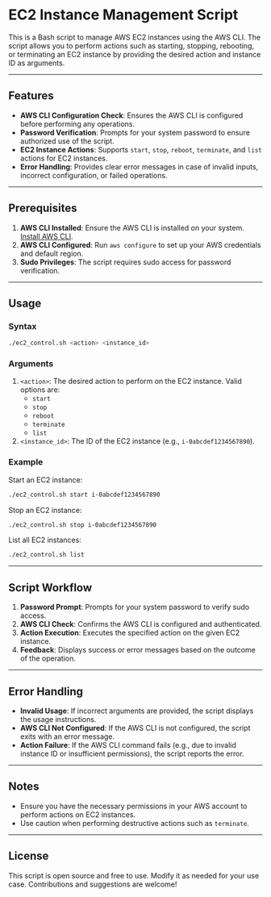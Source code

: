 # EC2 Instance Management Script

This is a Bash script to manage AWS EC2 instances using the AWS CLI. The script allows you to perform actions such as starting, stopping, rebooting, or terminating an EC2 instance by providing the desired action and instance ID as arguments.

---

## Features
- **AWS CLI Configuration Check**: Ensures the AWS CLI is configured before performing any operations.
- **Password Verification**: Prompts for your system password to ensure authorized use of the script.
- **EC2 Instance Actions**: Supports `start`, `stop`, `reboot`, `terminate`, and `list` actions for EC2 instances.
- **Error Handling**: Provides clear error messages in case of invalid inputs, incorrect configuration, or failed operations.

---

## Prerequisites
1. **AWS CLI Installed**: Ensure the AWS CLI is installed on your system. [Install AWS CLI](https://aws.amazon.com/cli/).
2. **AWS CLI Configured**: Run `aws configure` to set up your AWS credentials and default region.
3. **Sudo Privileges**: The script requires sudo access for password verification.

---

## Usage

### Syntax
```bash
./ec2_control.sh <action> <instance_id>
```

### Arguments
1. `<action>`: The desired action to perform on the EC2 instance. Valid options are:
   - `start`
   - `stop`
   - `reboot`
   - `terminate`
   - `list`
2. `<instance_id>`: The ID of the EC2 instance (e.g., `i-0abcdef1234567890`).

### Example
Start an EC2 instance:
```bash
./ec2_control.sh start i-0abcdef1234567890
```

Stop an EC2 instance:
```bash
./ec2_control.sh stop i-0abcdef1234567890
```

List all EC2 instances:
```bash
./ec2_control.sh list
```
---

## Script Workflow
1. **Password Prompt**: Prompts for your system password to verify sudo access.
2. **AWS CLI Check**: Confirms the AWS CLI is configured and authenticated.
3. **Action Execution**: Executes the specified action on the given EC2 instance.
4. **Feedback**: Displays success or error messages based on the outcome of the operation.

---

## Error Handling
- **Invalid Usage**: If incorrect arguments are provided, the script displays the usage instructions.
- **AWS CLI Not Configured**: If the AWS CLI is not configured, the script exits with an error message.
- **Action Failure**: If the AWS CLI command fails (e.g., due to invalid instance ID or insufficient permissions), the script reports the error.

---

## Notes
- Ensure you have the necessary permissions in your AWS account to perform actions on EC2 instances.
- Use caution when performing destructive actions such as `terminate`.

---

## License
This script is open source and free to use. Modify it as needed for your use case. Contributions and suggestions are welcome!